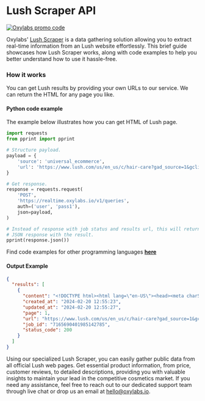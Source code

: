 # Lush Scraper API

[![Oxylabs promo code](https://user-images.githubusercontent.com/129506779/250792357-8289e25e-9c36-4dc0-a5e2-2706db797bb5.png)](https://oxylabs.go2cloud.org/aff_c?offer_id=7&aff_id=877&url_id=112)

Oxylabs' [Lush Scraper](https://oxylabs.io/products/scraper-api/ecommerce/lush?utm_source=github&utm_medium=repositories&utm_campaign=product) is a data gathering solution allowing you to extract real-time information from an Lush website effortlessly. This brief guide showcases how Lush Scraper works, along with code examples to help you better understand how to use it hassle-free.

### How it works

You can get Lush results by providing your own URLs to our service. We can return the HTML for any page you like.

#### Python code example

The example below illustrates how you can get HTML of Lush page.

```python
import requests
from pprint import pprint

# Structure payload.
payload = {
    'source': 'universal_ecommerce',
    'url': 'https://www.lush.com/us/en_us/c/hair-care?gad_source=1&gclid=cjwkcaiaungubhakeiwagid4am0kiglhmkfpbgcpf2dccwnx9sjfbaahgubt2cpwy2b8cq2hjv5eohochhgqavd_bwe'
}

# Get response.
response = requests.request(
    'POST',
    'https://realtime.oxylabs.io/v1/queries',
    auth=('user', 'pass1'),
    json=payload,
)

# Instead of response with job status and results url, this will return the
# JSON response with the result.
pprint(response.json())
```
Find code examples for other programming languages [**here**](https://github.com/oxylabs/lush-scraper/tree/main/code%20examples)

#### Output Example
```json
{
  "results": [
    {
      "content": "<!DOCTYPE html><html lang=\"en-US\"><head><meta charSet=\"utf-8\" /><title>Hair | Lush Fresh Handmade Co ... </html>",
      "created_at": "2024-02-20 12:55:23",
      "updated_at": "2024-02-20 12:55:27",
      "page": 1,
      "url": "https://www.lush.com/us/en_us/c/hair-care?gad_source=1&gclid=cjwkcaiaungubhakeiwagid4am0kiglhmkfpbgcpf2dccwnx9sjfbaahgubt2cpwy2b8cq2hjv5eohochhgqavd_bwe",
      "job_id": "7165690401985142785",
      "status_code": 200
    }
  ]
}
```
Using our specialized Lush Scraper, you can easily gather public data from all official Lush web pages. Get essential product information, from price, customer reviews, to detailed descriptions, providing you with valuable insights to maintain your lead in the competitive cosmetics market. If you need any assistance, feel free to reach out to our dedicated support team through live chat or drop us an email at hello@oxylabs.io.